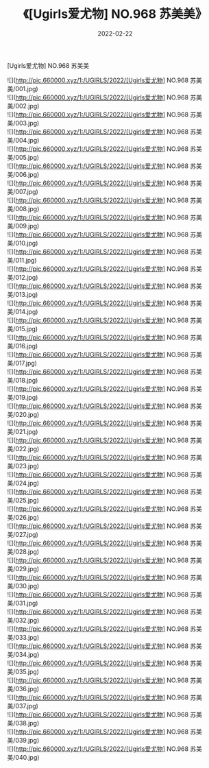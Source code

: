 ﻿---
layout: post
title:  《[Ugirls爱尤物] NO.968 苏美美》
date:   2022-02-22
img: http://pic.660000.xyz/1:/UGIRLS/2022/[Ugirls爱尤物] NO.968 苏美美/000.jpg
categories: [美女, 清纯, 唯美]
---

[Ugirls爱尤物] NO.968 苏美美

 ![](http://pic.660000.xyz/1:/UGIRLS/2022/[Ugirls爱尤物] NO.968 苏美美/001.jpg) <br>![](http://pic.660000.xyz/1:/UGIRLS/2022/[Ugirls爱尤物] NO.968 苏美美/002.jpg) <br>![](http://pic.660000.xyz/1:/UGIRLS/2022/[Ugirls爱尤物] NO.968 苏美美/003.jpg) <br>![](http://pic.660000.xyz/1:/UGIRLS/2022/[Ugirls爱尤物] NO.968 苏美美/004.jpg) <br>![](http://pic.660000.xyz/1:/UGIRLS/2022/[Ugirls爱尤物] NO.968 苏美美/005.jpg) <br>![](http://pic.660000.xyz/1:/UGIRLS/2022/[Ugirls爱尤物] NO.968 苏美美/006.jpg) <br>![](http://pic.660000.xyz/1:/UGIRLS/2022/[Ugirls爱尤物] NO.968 苏美美/007.jpg) <br>![](http://pic.660000.xyz/1:/UGIRLS/2022/[Ugirls爱尤物] NO.968 苏美美/008.jpg) <br>![](http://pic.660000.xyz/1:/UGIRLS/2022/[Ugirls爱尤物] NO.968 苏美美/009.jpg) <br>![](http://pic.660000.xyz/1:/UGIRLS/2022/[Ugirls爱尤物] NO.968 苏美美/010.jpg) <br>![](http://pic.660000.xyz/1:/UGIRLS/2022/[Ugirls爱尤物] NO.968 苏美美/011.jpg) <br>![](http://pic.660000.xyz/1:/UGIRLS/2022/[Ugirls爱尤物] NO.968 苏美美/012.jpg) <br>![](http://pic.660000.xyz/1:/UGIRLS/2022/[Ugirls爱尤物] NO.968 苏美美/013.jpg) <br>![](http://pic.660000.xyz/1:/UGIRLS/2022/[Ugirls爱尤物] NO.968 苏美美/014.jpg) <br>![](http://pic.660000.xyz/1:/UGIRLS/2022/[Ugirls爱尤物] NO.968 苏美美/015.jpg) <br>![](http://pic.660000.xyz/1:/UGIRLS/2022/[Ugirls爱尤物] NO.968 苏美美/016.jpg) <br>![](http://pic.660000.xyz/1:/UGIRLS/2022/[Ugirls爱尤物] NO.968 苏美美/017.jpg) <br>![](http://pic.660000.xyz/1:/UGIRLS/2022/[Ugirls爱尤物] NO.968 苏美美/018.jpg) <br>![](http://pic.660000.xyz/1:/UGIRLS/2022/[Ugirls爱尤物] NO.968 苏美美/019.jpg) <br>![](http://pic.660000.xyz/1:/UGIRLS/2022/[Ugirls爱尤物] NO.968 苏美美/020.jpg) <br>![](http://pic.660000.xyz/1:/UGIRLS/2022/[Ugirls爱尤物] NO.968 苏美美/021.jpg) <br>![](http://pic.660000.xyz/1:/UGIRLS/2022/[Ugirls爱尤物] NO.968 苏美美/022.jpg) <br>![](http://pic.660000.xyz/1:/UGIRLS/2022/[Ugirls爱尤物] NO.968 苏美美/023.jpg) <br>![](http://pic.660000.xyz/1:/UGIRLS/2022/[Ugirls爱尤物] NO.968 苏美美/024.jpg) <br>![](http://pic.660000.xyz/1:/UGIRLS/2022/[Ugirls爱尤物] NO.968 苏美美/025.jpg) <br>![](http://pic.660000.xyz/1:/UGIRLS/2022/[Ugirls爱尤物] NO.968 苏美美/026.jpg) <br>![](http://pic.660000.xyz/1:/UGIRLS/2022/[Ugirls爱尤物] NO.968 苏美美/027.jpg) <br>![](http://pic.660000.xyz/1:/UGIRLS/2022/[Ugirls爱尤物] NO.968 苏美美/028.jpg) <br>![](http://pic.660000.xyz/1:/UGIRLS/2022/[Ugirls爱尤物] NO.968 苏美美/029.jpg) <br>![](http://pic.660000.xyz/1:/UGIRLS/2022/[Ugirls爱尤物] NO.968 苏美美/030.jpg) <br>![](http://pic.660000.xyz/1:/UGIRLS/2022/[Ugirls爱尤物] NO.968 苏美美/031.jpg) <br>![](http://pic.660000.xyz/1:/UGIRLS/2022/[Ugirls爱尤物] NO.968 苏美美/032.jpg) <br>![](http://pic.660000.xyz/1:/UGIRLS/2022/[Ugirls爱尤物] NO.968 苏美美/033.jpg) <br>![](http://pic.660000.xyz/1:/UGIRLS/2022/[Ugirls爱尤物] NO.968 苏美美/034.jpg) <br>![](http://pic.660000.xyz/1:/UGIRLS/2022/[Ugirls爱尤物] NO.968 苏美美/035.jpg) <br>![](http://pic.660000.xyz/1:/UGIRLS/2022/[Ugirls爱尤物] NO.968 苏美美/036.jpg) <br>![](http://pic.660000.xyz/1:/UGIRLS/2022/[Ugirls爱尤物] NO.968 苏美美/037.jpg) <br>![](http://pic.660000.xyz/1:/UGIRLS/2022/[Ugirls爱尤物] NO.968 苏美美/038.jpg) <br>![](http://pic.660000.xyz/1:/UGIRLS/2022/[Ugirls爱尤物] NO.968 苏美美/039.jpg) <br>![](http://pic.660000.xyz/1:/UGIRLS/2022/[Ugirls爱尤物] NO.968 苏美美/040.jpg) <br>